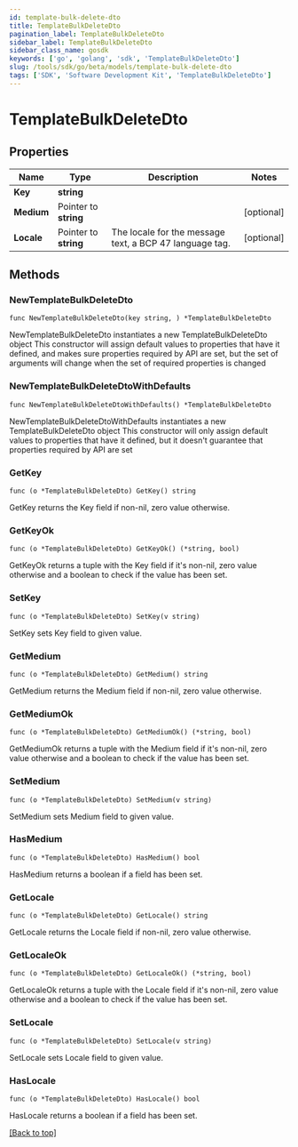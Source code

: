 ```yaml
---
id: template-bulk-delete-dto
title: TemplateBulkDeleteDto
pagination_label: TemplateBulkDeleteDto
sidebar_label: TemplateBulkDeleteDto
sidebar_class_name: gosdk
keywords: ['go', 'golang', 'sdk', 'TemplateBulkDeleteDto'] 
slug: /tools/sdk/go/beta/models/template-bulk-delete-dto
tags: ['SDK', 'Software Development Kit', 'TemplateBulkDeleteDto']
---
```


# TemplateBulkDeleteDto

## Properties

Name | Type | Description | Notes
------------ | ------------- | ------------- | -------------
**Key** |  **string** |  | 
**Medium** |  Pointer to **string** |  | [optional] 
**Locale** |  Pointer to **string** | The locale for the message text, a BCP 47 language tag. | [optional] 

## Methods

### NewTemplateBulkDeleteDto

`func NewTemplateBulkDeleteDto(key string, ) *TemplateBulkDeleteDto`

NewTemplateBulkDeleteDto instantiates a new TemplateBulkDeleteDto object
This constructor will assign default values to properties that have it defined,
and makes sure properties required by API are set, but the set of arguments
will change when the set of required properties is changed

### NewTemplateBulkDeleteDtoWithDefaults

`func NewTemplateBulkDeleteDtoWithDefaults() *TemplateBulkDeleteDto`

NewTemplateBulkDeleteDtoWithDefaults instantiates a new TemplateBulkDeleteDto object
This constructor will only assign default values to properties that have it defined,
but it doesn't guarantee that properties required by API are set

### GetKey

`func (o *TemplateBulkDeleteDto) GetKey() string`

GetKey returns the Key field if non-nil, zero value otherwise.

### GetKeyOk

`func (o *TemplateBulkDeleteDto) GetKeyOk() (*string, bool)`

GetKeyOk returns a tuple with the Key field if it's non-nil, zero value otherwise
and a boolean to check if the value has been set.

### SetKey

`func (o *TemplateBulkDeleteDto) SetKey(v string)`

SetKey sets Key field to given value.


### GetMedium

`func (o *TemplateBulkDeleteDto) GetMedium() string`

GetMedium returns the Medium field if non-nil, zero value otherwise.

### GetMediumOk

`func (o *TemplateBulkDeleteDto) GetMediumOk() (*string, bool)`

GetMediumOk returns a tuple with the Medium field if it's non-nil, zero value otherwise
and a boolean to check if the value has been set.

### SetMedium

`func (o *TemplateBulkDeleteDto) SetMedium(v string)`

SetMedium sets Medium field to given value.

### HasMedium

`func (o *TemplateBulkDeleteDto) HasMedium() bool`

HasMedium returns a boolean if a field has been set.

### GetLocale

`func (o *TemplateBulkDeleteDto) GetLocale() string`

GetLocale returns the Locale field if non-nil, zero value otherwise.

### GetLocaleOk

`func (o *TemplateBulkDeleteDto) GetLocaleOk() (*string, bool)`

GetLocaleOk returns a tuple with the Locale field if it's non-nil, zero value otherwise
and a boolean to check if the value has been set.

### SetLocale

`func (o *TemplateBulkDeleteDto) SetLocale(v string)`

SetLocale sets Locale field to given value.

### HasLocale

`func (o *TemplateBulkDeleteDto) HasLocale() bool`

HasLocale returns a boolean if a field has been set.


[[Back to top]](#) 


